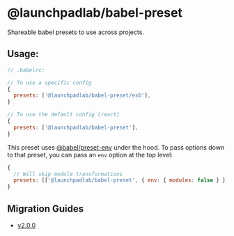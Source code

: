 # @launchpadlab/babel-preset

Shareable babel presets to use across projects.

## Usage:

```js
// .babelrc:

// To use a specific config
{
  presets: ['@launchpadlab/babel-preset/es6'],
}

// To use the default config (react)
{
  presets: ['@launchpadlab/babel-preset'],
}
```

This preset uses [@babel/preset-env](https://babeljs.io/docs/en/babel-preset-env) under the hood. To pass options down to that preset, you can pass an `env` option at the top level:
```js
{
  // Will skip module transformations
  presets: [['@launchpadlab/babel-preset', { env: { modules: false } }]],
}
```


## Migration Guides
- [v2.0.0](migration-guides/v2.0.0.md)
